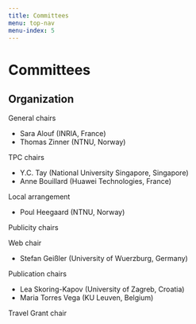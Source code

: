 ```yaml
---
title: Committees
menu: top-nav
menu-index: 5
---
```


# Committees

## Organization

General chairs
  
  * Sara Alouf (INRIA, France)
  * Thomas Zinner (NTNU, Norway)

TPC chairs
  
  * Y.C. Tay (National University Singapore, Singapore)
  * Anne Bouillard (Huawei Technologies, France)
  
Local arrangement

  * Poul Heegaard (NTNU, Norway)
  
Publicity chairs

Web chair
  * Stefan Geißler (University of Wuerzburg, Germany)
  
Publication chairs
  * Lea Skoring-Kapov (University of Zagreb, Croatia)
  * Maria Torres Vega (KU Leuven, Belgium)
  
Travel Grant chair
  


